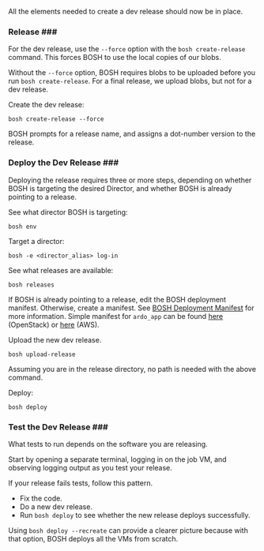 All the elements needed to create a dev release should now be in place.

### Release  ### <a id="dev-release-release"></a>

For the dev release, use the `--force` option with the `bosh create-release`
command.
This forces BOSH to use the local copies of our blobs.

Without the `--force` option, BOSH requires blobs to be uploaded before you
run `bosh create-release`.
For a final release, we upload blobs, but not for a dev release.

Create the dev release:

`bosh create-release --force`

BOSH prompts for a release name, and assigns a dot-number version to the release.

### Deploy the Dev Release  ### <a id="dev-release-deploy"></a>

Deploying the release requires three or more steps, depending on whether
BOSH is targeting the desired Director, and whether BOSH is already pointing
to a release.

See what director BOSH is targeting:

  `bosh env`

Target a director:

  `bosh -e <director_alias> log-in`

See what releases are available:

  `bosh releases`

If BOSH is already pointing to a release, edit the BOSH deployment manifest.
Otherwise, create a manifest. See [BOSH Deployment Manifest](./deployment-manifest.html) for more information.
Simple manifest for `ardo_app` can be found [here](https://gist.github.com/antonsoroko/3be4c70b38f846b1d79eca7192a5ab58) (OpenStack) or [here](https://gist.github.com/uzzz/9ad9cad105032fecdbeb223798607a87) (AWS).

Upload the new dev release.

   `bosh upload-release`

Assuming you are in the release directory, no path is needed with the above command.

Deploy:

   `bosh deploy`

### Test the Dev Release  ### <a id="dev-release-test"></a>

What tests to run depends on the software you are releasing.

Start by opening a separate terminal, logging in on the job VM, and observing
logging output as you test your release.

If your release fails tests, follow this pattern.

* Fix the code.
* Do a new dev release.
* Run `bosh deploy` to see whether the new release deploys successfully.

Using `bosh deploy --recreate` can provide a clearer picture because with that option,
BOSH deploys all the VMs from scratch.

